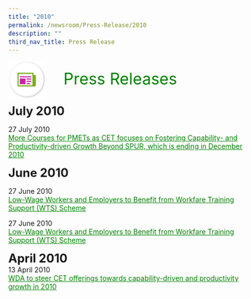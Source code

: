 ```yaml
---
title: "2010"
permalink: /newsroom/Press-Release/2010
description: ""
third_nav_title: Press Release
---
```

<img align="left"
src="/images/icons/ico_media_articles.png"
class="PressReleaseIcon">
<br>
<font align="center" color="green" size="+3">&nbsp;&nbsp;&nbsp;&nbsp;Press
Releases</font><br><br>

<font size="+2"><b>July 2010</b></font><br>

27 July 2010<br>
<a class="hyperlink" href="http://www.ssg-wsg.gov.sg/new-and-announcements/2010/27_Jul_2010.html">More Courses for PMETs as CET focuses on Fostering Capability- and Productivity-driven Growth Beyond SPUR, which is ending in December 2010</a>

<style>
img.PressReleaseIcon {
  height: 15%;
  width: 15%;
}
a.hyperlink {
    color:green;
  }
a.hyperlink:hover {
    color:MediumVioletRed;
  }
</style>

<font size="+2"><b>June 2010</b></font><br>

27 June 2010<br>
<a class="hyperlink" href="https://www.ssg-wsg.gov.sg/new-and-announcements/2010/27_June_2010.html">Low-Wage Workers and Employers to Benefit from Workfare Training Support (WTS) Scheme</a>

27 June 2010<br>
<a class="hyperlink" href="https://www.mom.gov.sg/newsroom/press-releases/2010/lowwage-workers-and-employers-to-benefit-from-workfare-training-support-wts-scheme">Low-Wage Workers and Employers to Benefit from Workfare Training Support (WTS) Scheme</a>

<style>
img.PressReleaseIcon {
  height: 15%;
  width: 15%;
}
a.hyperlink {
    color:green;
  }
a.hyperlink:hover {
    color:MediumVioletRed;
  }
</style>

<font size="+2"><b>April 2010</b></font><br>
13 April 2010<br>
<a class="hyperlink" href="http://www.ssg-wsg.gov.sg/new-and-announcements/2010/13_Apr_2010.html">WDA to steer CET offerings towards capability-driven and productivity growth in 2010</a>

<style>
img.PressReleaseIcon {
  height: 15%;
  width: 15%;
}
a.hyperlink {
    color:green;
  }
a.hyperlink:hover {
    color:MediumVioletRed;
  }
</style>